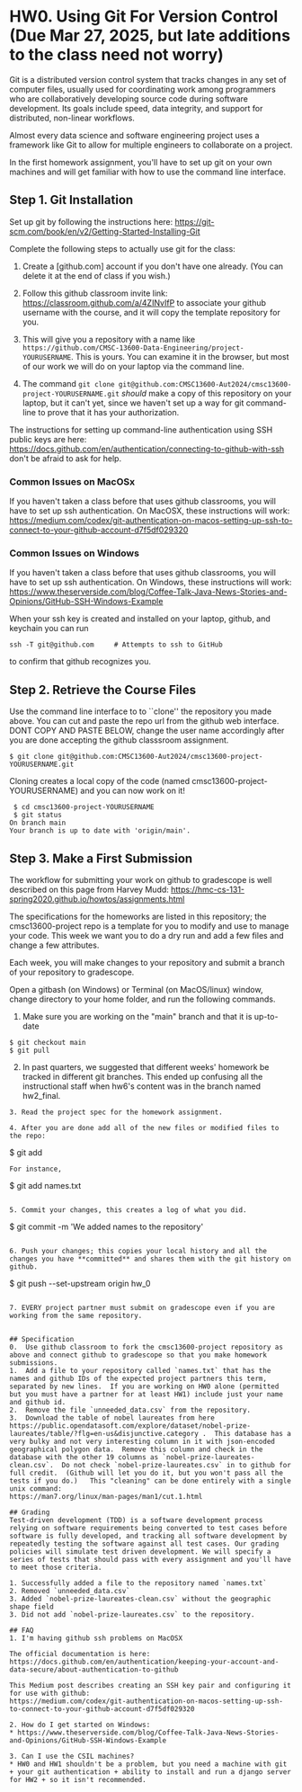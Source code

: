 # HW0. Using Git For Version Control  (Due Mar 27, 2025, but late additions to the class need not worry)
Git is a distributed version control system that tracks changes in any set of computer files, usually used for coordinating work among programmers who are collaboratively developing source code during software development. Its goals include speed, data integrity, and support for distributed, non-linear workflows.

Almost every data science and software engineering project uses a framework like Git to allow for multiple engineers to collaborate on a project.

In the first homework assignment, you'll have to set up git on your own machines and will get familiar with how to use the command line interface.

## Step 1. Git Installation
Set up git by following the instructions here: https://git-scm.com/book/en/v2/Getting-Started-Installing-Git

Complete the following steps to actually use git for the class:
1. Create a [github.com] account if you don't have one already.  (You can delete it at the end of class if you wish.)
2. Follow this github classroom invite link:  https://classroom.github.com/a/4ZINvIfP 
 to associate your github username with the course, and it will copy the template repository for you.   
3.  This will give you a repository with a name like `https://github.com/CMSC-13600-Data-Engineering/project-YOURUSERNAME`.  This is yours.  You can examine it in the browser, but most of our work we will do on your laptop via the command line.

4.  The command `git clone git@github.com:CMSC13600-Aut2024/cmsc13600-project-YOURUSERNAME.git` *should* make a copy of this repository on your laptop, but it can't yet, since we haven't set up a way for git command-line to prove that it has your authorization.  

The instructions for setting up command-line authentication using SSH public keys are here: https://docs.github.com/en/authentication/connecting-to-github-with-ssh  don't be afraid to ask for help.

### Common Issues on MacOSx
If you haven't taken a class before that uses github classrooms, you will have to set up ssh authentication. On MacOSX, these instructions will work: https://medium.com/codex/git-authentication-on-macos-setting-up-ssh-to-connect-to-your-github-account-d7f5df029320

### Common Issues on Windows
If you haven't taken a class before that uses github classrooms, you will have to set up ssh authentication. On Windows, these instructions will work: https://www.theserverside.com/blog/Coffee-Talk-Java-News-Stories-and-Opinions/GitHub-SSH-Windows-Example

When your ssh key is created and installed on your laptop, github, and keychain you can run

```
ssh -T git@github.com     # Attempts to ssh to GitHub
```

to confirm that github recognizes you. 

## Step 2. Retrieve the Course Files  
Use the command line interface to to ``clone'' the
repository you made above. You can cut and paste the repo url from the github web interface. DONT COPY AND PASTE BELOW, change the user name accordingly after you are done accepting the github classsroom assignment.
```
$ git clone git@github.com:CMSC13600-Aut2024/cmsc13600-project-YOURUSERNAME.git 
```
Cloning creates a local copy of the code (named cmsc13600-project-YOURUSERNAME) and you can now work on it!

```
 $ cd cmsc13600-project-YOURUSERNAME
 $ git status
On branch main
Your branch is up to date with 'origin/main'.
```

## Step 3. Make a First Submission
The workflow for submitting your work on github to gradescope is well described on this page from Harvey Mudd: https://hmc-cs-131-spring2020.github.io/howtos/assignments.html 

The specifications for the homeworks are listed in this repository; the cmsc13600-project repo is a template for you to modify and use to manage your code.  This week we want you to do a dry run and add a few files and change a few attributes.

Each week, you will make changes to your repository and submit a branch of your repository to gradescope.

Open a gitbash (on Windows) or Terminal (on MacOS/linux) window, change directory to your home folder, and run the following commands.

1. Make sure you are working on the "main" branch and that it is up-to-date
```
$ git checkout main
$ git pull
```
2. In past quarters, we suggested that different weeks' homework be tracked in different git branches.  This ended up confusing all the instructional staff when hw6's content was in the branch named hw2_final.
```
3. Read the project spec for the homework assignment.  

4. After you are done add all of the new files or modified files to the repo:

```
 $ git add <files go here>
```
For instance, 
```
 $ git add names.txt
```

5. Commit your changes, this creates a log of what you did.

```
 $ git commit -m 'We added names to the repository'
```

6. Push your changes; this copies your local history and all the changes you have **committed** and shares them with the git history on github.  
```
 $ git push --set-upstream origin hw_0
```

7. EVERY project partner must submit on gradescope even if you are working from the same repository.


## Specification
0.  Use github classroom to fork the cmsc13600-project repository as above and connect github to gradescope so that you make homework submissions.
1.  Add a file to your repository called `names.txt` that has the names and github IDs of the expected project partners this term, separated by new lines.  If you are working on HW0 alone (permitted but you must have a partner for at least HW1) include just your name and github id.
2.  Remove the file `unneeded_data.csv` from the repository.
3.  Download the table of nobel laureates from here https://public.opendatasoft.com/explore/dataset/nobel-prize-laureates/table/?flg=en-us&disjunctive.category .  This database has a very bulky and not very interesting column in it with json-encoded geographical polygon data.  Remove this column and check in the database with the other 19 columns as `nobel-prize-laureates-clean.csv`.  Do not check `nobel-prize-laureates.csv` in to github for full credit.  (Github will let you do it, but you won't pass all the tests if you do.)   This "cleaning" can be done entirely with a single unix command:
https://man7.org/linux/man-pages/man1/cut.1.html

## Grading
Test-driven development (TDD) is a software development process relying on software requirements being converted to test cases before software is fully developed, and tracking all software development by repeatedly testing the software against all test cases. Our grading policies will simulate test driven development. We will specify a series of tests that should pass with every assignment and you'll have to meet those criteria.

1. Successfully added a file to the repository named `names.txt`
2. Removed `unneeded_data.csv`
3. Added `nobel-prize-laureates-clean.csv` without the geographic shape field
3. Did not add `nobel-prize-laureates.csv` to the repository.

## FAQ
1. I'm having github ssh problems on MacOSX

The official documentation is here:
https://docs.github.com/en/authentication/keeping-your-account-and-data-secure/about-authentication-to-github

This Medium post describes creating an SSH key pair and configuring it for use with github:
https://medium.com/codex/git-authentication-on-macos-setting-up-ssh-to-connect-to-your-github-account-d7f5df029320

2. How do I get started on Windows:
* https://www.theserverside.com/blog/Coffee-Talk-Java-News-Stories-and-Opinions/GitHub-SSH-Windows-Example

3. Can I use the CSIL machines?
* HW0 and HW1 shouldn't be a problem, but you need a machine with git + your git authentication + ability to install and run a django server for HW2 + so it isn't recommended.
